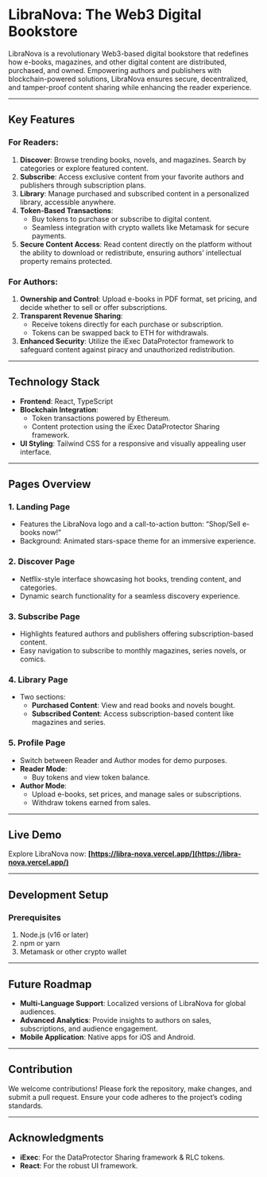 # LibraNova: The Web3 Digital Bookstore

LibraNova is a revolutionary Web3-based digital bookstore that redefines how e-books, magazines, and other digital content are distributed, purchased, and owned. Empowering authors and publishers with blockchain-powered solutions, LibraNova ensures secure, decentralized, and tamper-proof content sharing while enhancing the reader experience.

---

## Key Features

### For Readers:
1. **Discover**: Browse trending books, novels, and magazines. Search by categories or explore featured content.
2. **Subscribe**: Access exclusive content from your favorite authors and publishers through subscription plans.
3. **Library**: Manage purchased and subscribed content in a personalized library, accessible anywhere.
4. **Token-Based Transactions**:
   - Buy tokens to purchase or subscribe to digital content.
   - Seamless integration with crypto wallets like Metamask for secure payments.
5. **Secure Content Access**: Read content directly on the platform without the ability to download or redistribute, ensuring authors’ intellectual property remains protected.

### For Authors:
1. **Ownership and Control**: Upload e-books in PDF format, set pricing, and decide whether to sell or offer subscriptions.
2. **Transparent Revenue Sharing**:
   - Receive tokens directly for each purchase or subscription.
   - Tokens can be swapped back to ETH for withdrawals.
3. **Enhanced Security**: Utilize the iExec DataProtector framework to safeguard content against piracy and unauthorized redistribution.

---

## Technology Stack
- **Frontend**: React, TypeScript
- **Blockchain Integration**:
  - Token transactions powered by Ethereum.
  - Content protection using the iExec DataProtector Sharing framework.
- **UI Styling**: Tailwind CSS for a responsive and visually appealing user interface.

---

## Pages Overview

### 1. **Landing Page**
- Features the LibraNova logo and a call-to-action button: “Shop/Sell e-books now!”
- Background: Animated stars-space theme for an immersive experience.

### 2. **Discover Page**
- Netflix-style interface showcasing hot books, trending content, and categories.
- Dynamic search functionality for a seamless discovery experience.

### 3. **Subscribe Page**
- Highlights featured authors and publishers offering subscription-based content.
- Easy navigation to subscribe to monthly magazines, series novels, or comics.

### 4. **Library Page**
- Two sections:
  - **Purchased Content**: View and read books and novels bought.
  - **Subscribed Content**: Access subscription-based content like magazines and series.

### 5. **Profile Page**
- Switch between Reader and Author modes for demo purposes.
- **Reader Mode**:
  - Buy tokens and view token balance.
- **Author Mode**:
  - Upload e-books, set prices, and manage sales or subscriptions.
  - Withdraw tokens earned from sales.

---

## Live Demo
Explore LibraNova now: **[https://libra-nova.vercel.app/](https://libra-nova.vercel.app/)**

---

## Development Setup

### Prerequisites
1. Node.js (v16 or later)
2. npm or yarn
3. Metamask or other crypto wallet


---

## Future Roadmap
- **Multi-Language Support**: Localized versions of LibraNova for global audiences.
- **Advanced Analytics**: Provide insights to authors on sales, subscriptions, and audience engagement.
- **Mobile Application**: Native apps for iOS and Android.

---

## Contribution
We welcome contributions! Please fork the repository, make changes, and submit a pull request. Ensure your code adheres to the project’s coding standards.

---

## Acknowledgments
- **iExec**: For the DataProtector Sharing framework & RLC tokens.
- **React**: For the robust UI framework.
